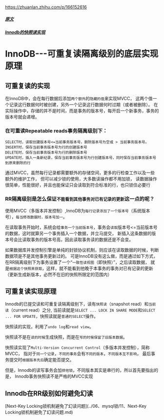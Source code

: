 
<https://zhuanlan.zhihu.com/p/166152616>

##### [原文](https://blog.csdn.net/chuixue24/article/details/86536372)

##### [Innodb的快照读实现](https://htchz.cc/3647734067.html)

# InnoDB---可重复读隔离级别的底层实现原理

## 可重复读的实现

在InnoDB中，会在每行数据后添加`两个额外`的`隐藏的值`来实现MVCC，
这两个值一个记录这行数据何时被创建，另外一个记录这行数据何时过期（或者被删除）。 
在实际操作中，存储的并不是时间，而是事务的版本号，每开启一个新事务，事务的版本号就会递增。 

### 在可重读Repeatable reads事务隔离级别下：
```
SELECT时，读取创建版本号<=当前事务版本号，删除版本号为空或 > 当前事务版本号。
INSERT时，保存当前事务版本号为行的创建版本号
DELETE时，保存当前事务版本号为行的删除版本号
UPDATE时，插入一条新纪录，保存当前事务版本号为行创建版本号，同时保存当前事务版本号到原来删除的行
```
通过MVCC，虽然每行记录都需要额外的存储空间，更多的行检查工作以及一些额外的维护工作，
但可以减少锁的使用，大多数读操作都不用加锁，
读数据操作很简单，性能很好，并且也能保证只会读取到符合标准的行，也只锁住必要行



### RR隔离级别是怎么保证`不能看到其他事务对已有记录的更新`这一点的呢？

使用MVCC（多版本并发控制）,InnoDB为`每行记录添加了一个版本号`（系统版本号），`每当修改数据时，版本号加一`。
 
在读取事务开始时，系统会给`事务一个当前版本号`，事务会`读取`版本号<=当前版本号的数据，这时就算另一个事务插入一个数据，并立马提交，
新插入这条数据的版本号会比读取事务的版本号高，因此读取事务读的数据还是不会变。

 如果数据库并发控制引擎是单纯的封锁协议机制，则应该在读取数据的时候，判断数据项是不是其他事务更新过的。
 可是InnoDB没有这么做，而是通过如下方式，在RR隔离级别下为事务设置了一个“`一致性读视图`（即快照）”，之后读取数据，
 就是`根据这个快照来获取`，这样，就不能看到他晚于本事务的事务对已有记录的更新（更新生成新版本，必然不在旧的快照所限定的范围内）
    
## 可重复读实现原理

Innodb的已提交读和可重复读隔离级别下，读有`快照读`（snapshot read）和`当前读`（current read）之分,
当前读就是`SELECT ... LOCK IN SHARE MODE`和`SELECT ... FOR UPDATE`，快照读就是`普通的SELECT`操作。

快照读的实现，利用了`undo log`和`read view`。

快照读不是在`读的时候`生成快照，而是在`写的时候保留了旧版本数据`。

快照读实现了`Multi-Version Concurrent Control`（多版本并发控制），简称MVCC，
指对于`同一个记录`，`不同的事务`会有`不同的版本`，`不同版本互不影响`，
最后事务提交时`根据版本先后`确定能否提交。

但是，Innodb的读写事务会加`排他锁`，不同版本其实是串行的，所以首先要指出的是，
Innodb事务快照读不是严格的MVCC实现


## Innodb在RR级别如何避免幻读

[Next-Key Locking锁机制避免了幻读问题](../06、mysql锁/11、Next-Key Locking锁机制避免了幻读问题.md)
